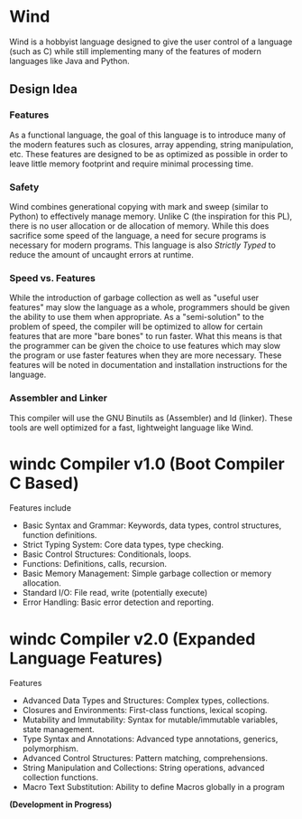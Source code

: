 # Wind

Wind is a hobbyist language designed to give the user control of a language (such as C) while still implementing many of the features of modern languages like Java and Python.

## Design Idea

### Features
As a functional language, the goal of this language is to introduce many of the modern features such as closures, array appending, string manipulation, etc. These features are designed to be as optimized as possible in order to leave little memory footprint and require minimal processing time.

### Safety
Wind combines generational copying  with mark and sweep (similar to Python) to effectively manage memory. Unlike C (the inspiration for this PL), there is no user allocation or de allocation of memory. While this does sacrifice some speed of the language, a need for secure programs is necessary for modern programs. This language is also *Strictly Typed* to reduce the amount of uncaught errors at runtime. 

### Speed vs. Features
While the introduction of garbage collection as well as "useful user features" may slow the language as a whole, programmers should be given the ability to use them when appropriate. As a "semi-solution" to the problem of speed, the compiler will be optimized to allow for certain features that are more "bare bones" to run faster. What this means is that the programmer can be given the choice to use features which may slow the program or use faster features when they are more necessary. These features will be noted in documentation and installation instructions for the language. 

### Assembler and Linker
This compiler will use the GNU Binutils as (Assembler) and ld (linker). These tools are well optimized for a fast, lightweight language like Wind. 

# windc Compiler v1.0 (Boot Compiler C Based)
Features include
- Basic Syntax and Grammar: Keywords, data types, control structures, function definitions.
- Strict Typing System: Core data types, type checking.
- Basic Control Structures: Conditionals, loops.
- Functions: Definitions, calls, recursion.
- Basic Memory Management: Simple garbage collection or memory allocation.
- Standard I/O: File read, write (potentially execute)
- Error Handling: Basic error detection and reporting.

# windc Compiler v2.0 (Expanded Language Features)
Features
- Advanced Data Types and Structures: Complex types, collections.
- Closures and Environments: First-class functions, lexical scoping.
- Mutability and Immutability: Syntax for mutable/immutable variables, state management.
- Type Syntax and Annotations: Advanced type annotations, generics, polymorphism.
- Advanced Control Structures: Pattern matching, comprehensions.
- String Manipulation and Collections: String operations, advanced collection functions.
- Macro Text Substitution: Ability to define Macros globally in a program

**(Development in Progress)**




  


